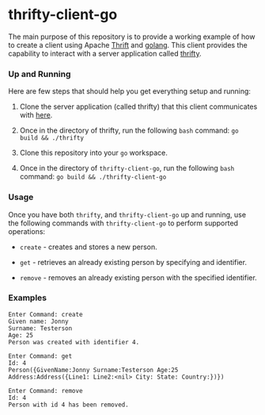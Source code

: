 # thrifty-client-go

The main purpose of this repository is to provide a 
working example of how to create a client using Apache 
[Thrift]() and [golang](). This client provides the 
capability to interact with a server application called
[thrifty]().

### Up and Running

Here are few steps that should help you get everything 
setup and running:

1. Clone the server application (called thrifty) that 
this client communicates with [here]().

2. Once in the directory of thrifty, run the following 
`bash` command: `go build && ./thrifty`

3. Clone this repository into your `go` workspace.

4. Once in the directory of `thrifty-client-go`, run the
following `bash` command: `go build && ./thrifty-client-go`

### Usage

Once you have both `thrifty`, and `thrifty-client-go` up
and running, use the following commands with `thrifty-client-go`
to perform supported operations:

- `create` - creates and stores a new person.

- `get` - retrieves an already existing person by specifying
and identifier.

- `remove` - removes an already existing person with the specified
identifier.

### Examples

```text
Enter Command: create
Given name: Jonny
Surname: Testerson
Age: 25
Person was created with identifier 4.
```

```text
Enter Command: get
Id: 4
Person({GivenName:Jonny Surname:Testerson Age:25 Address:Address({Line1: Line2:<nil> City: State: Country:})})
```

```text
Enter Command: remove
Id: 4
Person with id 4 has been removed.
```